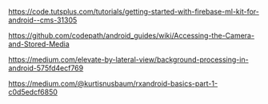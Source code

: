 https://code.tutsplus.com/tutorials/getting-started-with-firebase-ml-kit-for-android--cms-31305

https://github.com/codepath/android_guides/wiki/Accessing-the-Camera-and-Stored-Media


https://medium.com/elevate-by-lateral-view/background-processing-in-android-575fd4ecf769

https://medium.com/@kurtisnusbaum/rxandroid-basics-part-1-c0d5edcf6850

